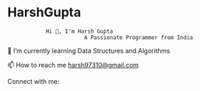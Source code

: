 # HarshGupta
                Hi 👋, I'm Harsh Gupta
                            A Passionate Programmer from India
🌱 I’m currently learning Data Structures and Algorithms

📫 How to reach me harsh97310@gmail.com

Connect with me:

